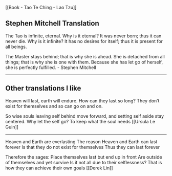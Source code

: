 [[Book - Tao Te Ching - Lao Tzu]]

## Stephen Mitchell Translation
The Tao is infinite, eternal.
Why is it eternal?
It was never born;
thus it can never die.
Why is it infinite?
It has no desires for itself; 
thus it is present for all beings.

The Master stays behind; 
that is why she is ahead.
She is detached from all things; 
that is why she is one with them.
Because she has let go of herself, 
she is perfectly fulfilled. - Stephen Mitchell

---------
## Other translations I like
Heaven will last, earth will endure.
How can they last so long?
They don’t exist for themselves
and so can go on and on.

So wise souls leaving self behind
move forward,
and setting self aside
stay centered.
Why let the self go?
To keep what the soul needs [[Ursula Le Guin]]

-----------

Heaven and Earth are everlasting 
The reason Heaven and Earth can last forever 
Is that they do not exist for themselves 
Thus they can last forever

Therefore the sages: 
Place themselves last but end up in front
Are outside of themselves and yet survive 
Is it not all due to their selflessness? 
That is how they can achieve their own goals [[Derek Lin]]
